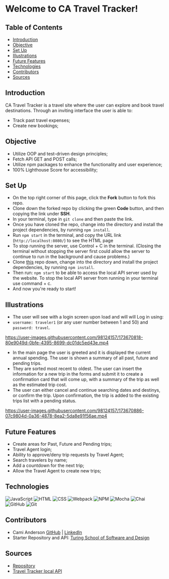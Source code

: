 # Welcome to CA Travel Tracker!

## Table of Contents
  - [Introduction](#introduction)
  - [Objective](#objective)
  - [Set Up](#set-up)
  - [Illustrations](#illustrations)
  - [Future Features](#future-features)
  - [Technologies](#technologies)
  - [Contributors](#contributors)
  - [Sources](#sources)

## Introduction
CA Travel Tracker is a  travel site where the user can explore and book travel destinations. Through an inviting interface the user is able to:
* Track past travel expenses;
* Create new bookings;

## Objective
* Utilize OOP and test-driven design principles;
* Fetch API GET and POST calls;
* Utilize npm packages to enhance the functionality and user experience;
* 100% Lighthouse Score for accessibility;

## Set Up
* On the top right corner of this page, click the **Fork** button to fork this repo.
* Clone down the forked repo by clicking the green **Code** button, and then copying the link under **SSH**.
* In your terminal, type in `git clone` and then paste the link.
* Once you have cloned the repo, change into the directory and install the project dependencies, by running `npm install`.
* Run `npm start` in the terminal, and copy the URL link (`http://localhost:8080/`) to see the HTML page 
* To stop running the server, use Control + C in the terminal. (Closing the terminal without stopping the server first could allow the server to continue to run in the background and cause problems.)
* Clone [this](https://github.com/turingschool-examples/travel-tracker-api) repo down, change into the directory and install the project dependencies, by running `npm install`.
* Then run: `npm start` to be able to access the local API server used by the website. To stop the local API server from running in your terminal use command + c.
* And now you're ready to start!


## Illustrations

* The user will see with a login screen upon load and will will Log in using:
* `username: traveler1` (or any user number between 1 and 50) and `password: travel`.


https://user-images.githubusercontent.com/98124157/173670818-80e9049d-0bfe-4395-8699-dc01dc5ed43e.mp4


* In the main page the user is greeted and it is displayed the current annual spending. The user is shown a summary of all past, future and pending trips. 
* They are sorted most recent to oldest. The user can insert the information for a new trip in the forms and submit it to create a confirmation card that will come up, with a summary of the trip as well as the estimated trip cost. 
* The user can either cancel and continue searching dates and destinys, or confirm the trip. Upon confirmation, the trip is added to the existing trips list with a pending status.

https://user-images.githubusercontent.com/98124157/173670886-07c9804d-0a36-4878-8ea2-5da8e91f56ae.mp4


## Future Features
* Create areas for Past, Future and Pending trips;
* Travel Agent login; 
* Ability to approve/deny trip requests by Travel Agent;
* Search travelers by name;
* Add a countdown for the next trip;
* Allow the Travel Agent to create new trips;



## Technologies
![JavaScript](https://img.shields.io/badge/JavaScript-F7DF1E?style=for-the-badge&logo=javascript&logoColor=black)
![HTML](https://img.shields.io/badge/HTML5-E34F26?style=for-the-badge&logo=html5&logoColor=white)
![CSS](https://img.shields.io/badge/CSS3-1572B6?style=for-the-badge&logo=css3&logoColor=white)
![Webpack](https://img.shields.io/badge/Webpack-8DD6F9?style=for-the-badge&logo=Webpack&logoColor=white)
![NPM](https://img.shields.io/badge/NPM-%23000000.svg?style=for-the-badge&logo=npm&logoColor=white)
![Mocha](https://img.shields.io/badge/Mocha-8D6748?style=for-the-badge&logo=Mocha&logoColor=white)
![Chai](https://img.shields.io/badge/chai-A30701?style=for-the-badge&logo=chai&logoColor=white)
![GitHub](https://img.shields.io/badge/github-%23121011.svg?style=for-the-badge&logo=github&logoColor=white)
![Git](https://img.shields.io/badge/git-%23F05033.svg?style=for-the-badge&logo=git&logoColor=white)

## Contributors
* Cami Anderson [GitHub](https://github.com/camianderson) | [LinkedIn](https://www.linkedin.com/in/camianderson/)
* Starter Repository and API: [Turing School of Software and Design](https://turing.edu/)

## Sources
* [Repository](https://github.com/camianderson/CAtraveltracker)
* [Travel Tracker local API](https://github.com/turingschool-examples/travel-tracker-api)
